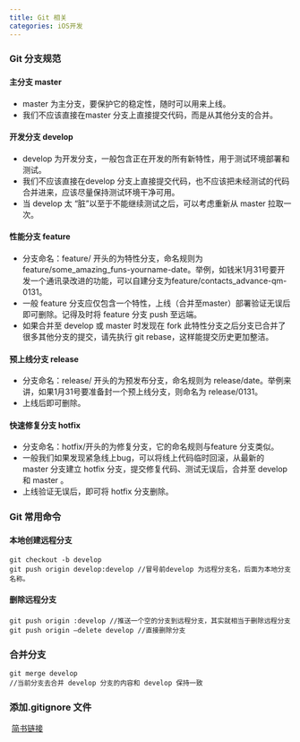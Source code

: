 ```yaml
---
title: Git 相关
categories: iOS开发
---
```




### Git 分支规范

#### 主分支 master

- master 为主分支，要保护它的稳定性，随时可以用来上线。
- 我们不应该直接在master 分支上直接提交代码，而是从其他分支的合并。

#### 开发分支 develop

- develop 为开发分支，一般包含正在开发的所有新特性，用于测试环境部署和测试。
- 我们不应该直接在develop 分支上直接提交代码，也不应该把未经测试的代码合并进来，应该尽量保持测试环境干净可用。
- 当 develop 太 “脏”以至于不能继续测试之后，可以考虑重新从 master 拉取一次。

#### 性能分支 feature

- 分支命名：feature/ 开头的为特性分支，命名规则为 feature/some_amazing_funs-yourname-date。举例，如钱米1月31号要开发一个通讯录改进的功能，可以自建分支为feature/contacts_advance-qm-0131。
- 一般 feature 分支应仅包含一个特性，上线（合并至master）部署验证无误后即可删除。记得及时将 feature 分支 push 至远端。
- 如果合并至 develop 或 master 时发现在 fork 此特性分支之后分支已合并了很多其他分支的提交，请先执行 git rebase，这样能提交历史更加整洁。

#### 预上线分支 release 

- 分支命名：release/ 开头的为预发布分支，命名规则为 release/date。举例来讲，如果1月31号要准备封一个预上线分支，则命名为 release/0131。
- 上线后即可删除。

#### 快速修复分支 hotfix

- 分支命名：hotfix/开头的为修复分支，它的命名规则与feature 分支类似。
- 一般我们如果发现紧急线上bug，可以将线上代码临时回滚，从最新的 master 分支建立 hotfix 分支，提交修复代码、测试无误后，合并至 develop 和 master 。
- 上线验证无误后，即可将 hotfix 分支删除。



### Git 常用命令

#### 本地创建远程分支

```
git checkout -b develop
git push origin develop:develop //冒号前develop 为远程分支名，后面为本地分支名称。	
```

#### 删除远程分支

```
git push origin :develop //推送一个空的分支到远程分支，其实就相当于删除远程分支
git push origin —delete develop //直接删除分支	
```

### 合并分支

```
git merge develop
//当前分支去合并 develop 分支的内容和 develop 保持一致
```



### 添加.gitignore 文件

​	[简书链接](https://www.jianshu.com/p/a09a9b40ad20)




